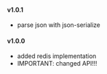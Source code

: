 #### v1.0.1
- parse json with json-serialize

#### v1.0.0
- added redis implementation
- IMPORTANT: changed API!!!
